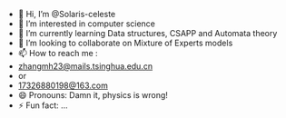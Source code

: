- 👋 Hi, I’m @Solaris-celeste
- 👀 I’m interested in computer science
- 🌱 I’m currently learning Data structures, CSAPP and Automata theory
- 💞️ I’m looking to collaborate on Mixture of Experts models
- 📫 How to reach me :
- zhangmh23@mails.tsinghua.edu.cn
- or
- 17326880198@163.com
- 😄 Pronouns: Damn it, physics is wrong!
- ⚡ Fun fact: ...

<!---
Solaris-celeste/Solaris-celeste is a ✨ special ✨ repository because its `README.md` (this file) appears on your GitHub profile.
You can click the Preview link to take a look at your changes.
--->
